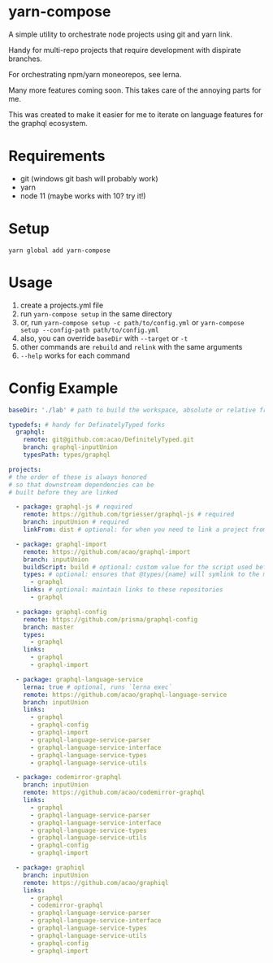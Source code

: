 # yarn-compose

A simple utility to orchestrate node projects using git and yarn link.

Handy for multi-repo projects that require development with dispirate branches.

For orchestrating npm/yarn moneorepos, see lerna.

Many more features coming soon. This takes care of the annoying parts for me.

This was created to make it easier for me to iterate on language features for the graphql ecosystem.

# Requirements

- git (windows git bash will probably work)
- yarn
- node 11 (maybe works with 10? try it!)

# Setup

`yarn global add yarn-compose`

# Usage

1. create a projects.yml file
1. run `yarn-compose setup` in the same directory
1. or, run `yarn-compose setup -c path/to/config.yml` or `yarn-compose setup --config-path path/to/config.yml`
1. also, you can override `baseDir` with `--target` or `-t`
1. other commands are `rebuild` and `relink` with the same arguments
1. `--help` works for each command

# Config Example

```yml
baseDir: './lab' # path to build the workspace, absolute or relative from cwd

typedefs: # handy for DefinatelyTyped forks
  graphql:
    remote: git@github.com:acao/DefinitelyTyped.git
    branch: graphql-inputUnion
    typesPath: types/graphql

projects: 
# the order of these is always honored
# so that downstream dependencies can be
# built before they are linked

  - package: graphql-js # required
    remote: https://github.com/tgriesser/graphql-js # required
    branch: inputUnion # required
    linkFrom: dist # optional: for when you need to link a project from its subdirectory

  - package: graphql-import
    remote: https://github.com/acao/graphql-import
    branch: inputUnion
    buildScript: build # optional: custom value for the script used before linking. build by default
    types: # optional: ensures that @types/{name} will symlink to the matching entry above
      - graphql
    links: # optional: maintain links to these repositories
      - graphql

  - package: graphql-config
    remote: https://github.com/prisma/graphql-config
    branch: master
    types:
      - graphql
    links:
      - graphql
      - graphql-import

  - package: graphql-language-service
    lerna: true # optional, runs `lerna exec`
    remote: https://github.com/acao/graphql-language-service
    branch: inputUnion
    links:
      - graphql
      - graphql-config
      - graphql-import
      - graphql-language-service-parser
      - graphql-language-service-interface
      - graphql-language-service-types
      - graphql-language-service-utils

  - package: codemirror-graphql
    branch: inputUnion
    remote: https://github.com/acao/codemirror-graphql
    links:
      - graphql
      - graphql-language-service-parser
      - graphql-language-service-interface
      - graphql-language-service-types
      - graphql-language-service-utils
      - graphql-config
      - graphql-import

  - package: graphiql
    branch: inputUnion
    remote: https://github.com/acao/graphiql
    links:
      - graphql
      - codemirror-graphql
      - graphql-language-service-parser
      - graphql-language-service-interface
      - graphql-language-service-types
      - graphql-language-service-utils
      - graphql-config
      - graphql-import
```
